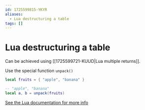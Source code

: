 ```yaml
---
id: 1725599815-YKYR
aliases:
  - Lua destructuring a table
tags: []
---
```


# Lua destructuring a table

Can be achieved using [[1725599721-KUUD|Lua multiple returns]].

Use the special function `unpack()`

```lua
local fruits = { "apple", "banana" }

-- "apple", "banana"
local a, b = unpack(fruits)
```

[See the Lua documentation for more info](https://www.lua.org/pil/5.1.html)

